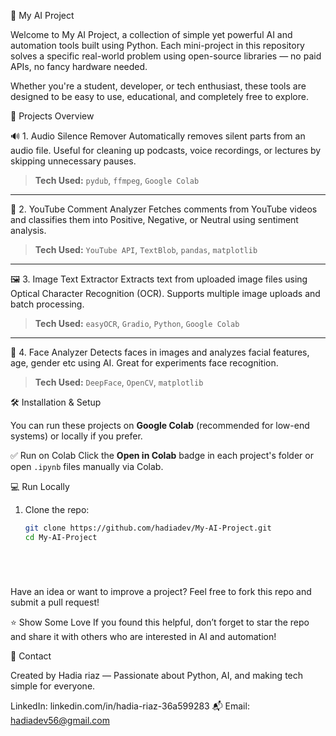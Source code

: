  🤖 My AI Project

Welcome to My AI Project, a collection of simple yet powerful AI and automation tools built using Python. Each mini-project in this repository solves a specific real-world problem using open-source libraries — no paid APIs, no fancy hardware needed.

Whether you're a student, developer, or tech enthusiast, these tools are designed to be easy to use, educational, and completely free to explore.



 🚀 Projects Overview

 🔊 1. Audio Silence Remover
Automatically removes silent parts from an audio file. Useful for cleaning up podcasts, voice recordings, or lectures by skipping unnecessary pauses.

> **Tech Used:** `pydub`, `ffmpeg`, `Google Colab`

---

 💬 2. YouTube Comment Analyzer
Fetches comments from YouTube videos and classifies them into Positive, Negative, or Neutral using sentiment analysis.

> **Tech Used:** `YouTube API`, `TextBlob`, `pandas`, `matplotlib`

---

 🖼️ 3. Image Text Extractor
Extracts text from uploaded image files using Optical Character Recognition (OCR). Supports multiple image uploads and batch processing.

> **Tech Used:** `easyOCR`, `Gradio`, `Python`, `Google Colab`

---

 🧠 4. Face Analyzer
Detects faces in images and analyzes facial features, age, gender etc using AI. Great for experiments face recognition.

> **Tech Used:** `DeepFace`, `OpenCV`, `matplotlib`



 🛠️ Installation & Setup

You can run these projects on **Google Colab** (recommended for low-end systems) or locally if you prefer.

 ✅ Run on Colab
Click the **Open in Colab** badge in each project's folder or open `.ipynb` files manually via Colab.

 💻 Run Locally
1. Clone the repo:
   ```bash
   git clone https://github.com/hadiadev/My-AI-Project.git
   cd My-AI-Project






Have an idea or want to improve a project? Feel free to fork this repo and submit a pull request!

⭐ Show Some Love
If you found this helpful, don’t forget to star the repo and share it with others who are interested in AI and automation!

📧 Contact

Created by Hadia riaz — Passionate about Python, AI, and making tech simple for everyone.

 LinkedIn: linkedin.com/in/hadia-riaz-36a599283
📬 Email: hadiadev56@gmail.com 


